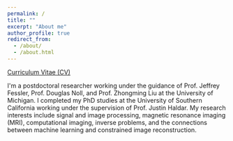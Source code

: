 ```yaml
---
permalink: /
title: ""
excerpt: "About me"
author_profile: true
redirect_from: 
  - /about/
  - /about.html
---
```


[Curriculum Vitae (CV)](https://dnollmi.github.io/files/noll_cv_23.pdf)

I'm a postdoctoral researcher working under the guidance of Prof. Jeffrey Fessler, Prof. Douglas Noll, and Prof. Zhongming Liu at the University of Michigan. I completed my PhD studies at the University of Southern California working under the supervision of Prof. Justin Haldar.  My research interests include signal and image processing, magnetic resonance imaging (MRI), computational imaging, inverse problems, and the connections between machine learning and constrained image reconstruction.
